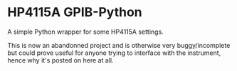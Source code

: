 # HP4115A GPIB-Python

 A simple Python wrapper for some HP4115A settings.
 
 This is now an abandonned project and is otherwise very buggy/incomplete but could prove useful for anyone trying to interface with the instrument, hence why it's posted on here at all.
 
 
